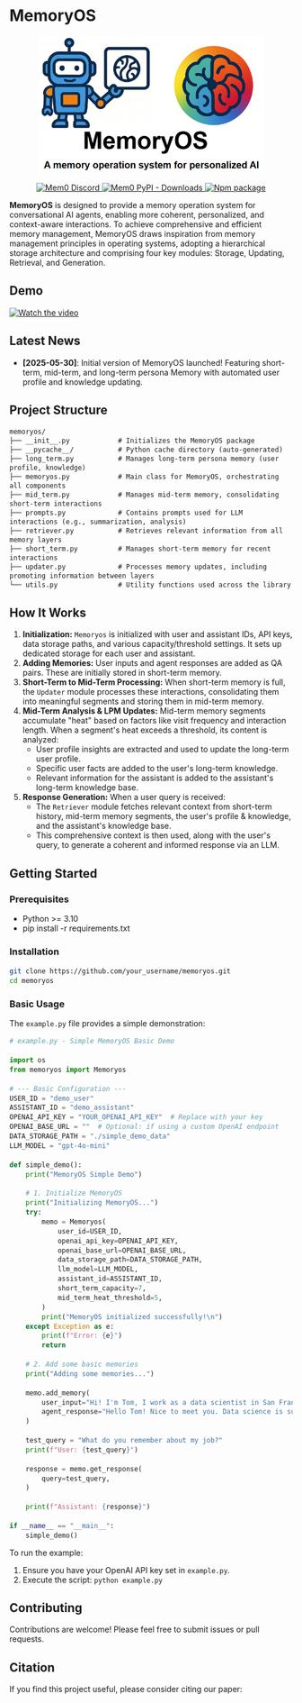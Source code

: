 # MemoryOS
<div align="center">
  <img src="logo_1.png" alt="logo" width="400"/>
</div>
<p align="center">
  <a href="https://www.cnblogs.com/singerw/p/14127815.html">
    <img src="https://img.shields.io/badge/Arxiv-paper-red" alt="Mem0 Discord">
  </a>
  <a href="./Wechat.png">
    <img src="https://img.shields.io/badge/Wechat-群二维码-green" alt="Mem0 PyPI - Downloads">
  </a>
  <a href="./demo_video.mp4" target="blank">
    <img src="https://img.shields.io/badge/Demo-Video-red" alt="Npm package">
  </a>
</p>

**MemoryOS**  is designed to provide a memory operation system for conversational AI agents, enabling more coherent, personalized, and context-aware interactions. To achieve comprehensive and efficient memory management, MemoryOS draws inspiration from memory management principles in operating systems, adopting a hierarchical storage architecture and comprising four key modules: Storage, Updating, Retrieval, and Generation.

## Demo
[![Watch the video](https://img.youtube.com/vi/y9Igs0FnX_M/maxresdefault.jpg)](https://youtu.be/y9Igs0FnX_M)



## Latest News

*   **[2025-05-30]**: Initial version of MemoryOS launched! Featuring short-term, mid-term, and long-term persona Memory with automated user profile and knowledge updating.

## Project Structure

```
memoryos/
├── __init__.py            # Initializes the MemoryOS package
├── __pycache__/           # Python cache directory (auto-generated)
├── long_term.py           # Manages long-term persona memory (user profile, knowledge)
├── memoryos.py            # Main class for MemoryOS, orchestrating all components
├── mid_term.py            # Manages mid-term memory, consolidating short-term interactions
├── prompts.py             # Contains prompts used for LLM interactions (e.g., summarization, analysis)
├── retriever.py           # Retrieves relevant information from all memory layers
├── short_term.py          # Manages short-term memory for recent interactions
├── updater.py             # Processes memory updates, including promoting information between layers
└── utils.py               # Utility functions used across the library
```

## How It Works

1.  **Initialization:** `Memoryos` is initialized with user and assistant IDs, API keys, data storage paths, and various capacity/threshold settings. It sets up dedicated storage for each user and assistant.
2.  **Adding Memories:** User inputs and agent responses are added as QA pairs. These are initially stored in short-term memory.
3.  **Short-Term to Mid-Term Processing:** When short-term memory is full, the `Updater` module processes these interactions, consolidating them into meaningful segments and storing them in mid-term memory.
4.  **Mid-Term Analysis & LPM Updates:** Mid-term memory segments accumulate "heat" based on factors like visit frequency and interaction length. When a segment's heat exceeds a threshold, its content is analyzed:
    *   User profile insights are extracted and used to update the long-term user profile.
    *   Specific user facts are added to the user's long-term knowledge.
    *   Relevant information for the assistant is added to the assistant's long-term knowledge base.
5.  **Response Generation:** When a user query is received:
    *   The `Retriever` module fetches relevant context from short-term history, mid-term memory segments, the user's profile & knowledge, and the assistant's knowledge base.
    *   This comprehensive context is then used, along with the user's query, to generate a coherent and informed response via an LLM.

## Getting Started

### Prerequisites

*   Python >= 3.10
*   pip install -r requirements.txt

### Installation

```bash
git clone https://github.com/your_username/memoryos.git  
cd memoryos
```

### Basic Usage

The `example.py` file provides a simple demonstration:

```python
# example.py - Simple MemoryOS Basic Demo

import os
from memoryos import Memoryos

# --- Basic Configuration ---
USER_ID = "demo_user"
ASSISTANT_ID = "demo_assistant"
OPENAI_API_KEY = "YOUR_OPENAI_API_KEY"  # Replace with your key
OPENAI_BASE_URL = ""  # Optional: if using a custom OpenAI endpoint
DATA_STORAGE_PATH = "./simple_demo_data"
LLM_MODEL = "gpt-4o-mini"

def simple_demo():
    print("MemoryOS Simple Demo")
    
    # 1. Initialize MemoryOS
    print("Initializing MemoryOS...")
    try:
        memo = Memoryos(
            user_id=USER_ID,
            openai_api_key=OPENAI_API_KEY,
            openai_base_url=OPENAI_BASE_URL,
            data_storage_path=DATA_STORAGE_PATH,
            llm_model=LLM_MODEL,
            assistant_id=ASSISTANT_ID,
            short_term_capacity=7,  
            mid_term_heat_threshold=5,  
        )
        print("MemoryOS initialized successfully!\n")
    except Exception as e:
        print(f"Error: {e}")
        return

    # 2. Add some basic memories
    print("Adding some memories...")
    
    memo.add_memory(
        user_input="Hi! I'm Tom, I work as a data scientist in San Francisco.",
        agent_response="Hello Tom! Nice to meet you. Data science is such an exciting field. What kind of data do you work with?"
    )
     
    test_query = "What do you remember about my job?"
    print(f"User: {test_query}")
    
    response = memo.get_response(
        query=test_query,
    )
    
    print(f"Assistant: {response}")

if __name__ == "__main__":
    simple_demo()
```

To run the example:

1.  Ensure you have your OpenAI API key set in `example.py`.
2.  Execute the script: `python example.py`


## Contributing

Contributions are welcome! Please feel free to submit issues or pull requests.

## Citation

If you find this project useful, please consider citing our paper:

```bibtex
```

